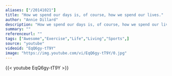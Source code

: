 ```yaml
---
aliases: ["/20141021"]
title: "How we spend our days is, of course, how we spend our lives."
author: "Annie Dillard"
description: "How we spend our days is, of course, how we spend our lives. - Annie Dillard quotes from GetInspired365.com"
summary: ""
referenceurl: ""
tags: ["Awesome","Exercise","Life","Living","Sports",]
source: "youtube"
videoid: "EqQ6gy-tT9Y"
image: "https://img.youtube.com/vi/EqQ6gy-tT9Y/0.jpg"
---
```


{{< youtube EqQ6gy-tT9Y >}}
